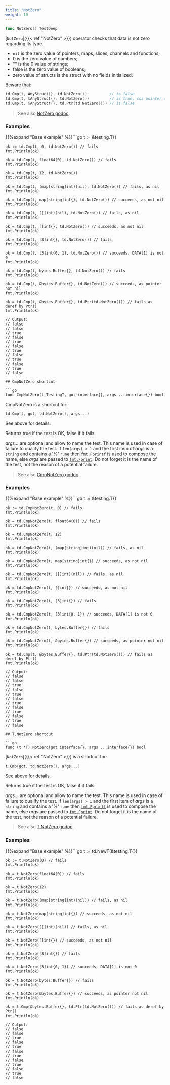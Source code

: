 ```yaml
---
title: "NotZero"
weight: 10
---
```


```go
func NotZero() TestDeep
```

[`NotZero`]({{< ref "NotZero" >}}) operator checks that data is not zero regarding its type.

- `nil` is the zero value of pointers, maps, slices, channels and functions;
- 0 is the zero value of numbers;
- "" is the 0 value of strings;
- false is the zero value of booleans;
- zero value of structs is the struct with no fields initialized.


Beware that:

```go
td.Cmp(t, AnyStruct{}, td.NotZero())          // is false
td.Cmp(t, &AnyStruct{}, td.NotZero())         // is true, coz pointer ≠ nil
td.Cmp(t, &AnyStruct{}, td.Ptr(td.NotZero())) // is false
```


> See also [<i class='fas fa-book'></i> NotZero godoc](https://pkg.go.dev/github.com/maxatome/go-testdeep/td#NotZero).

### Examples

{{%expand "Base example" %}}```go
	t := &testing.T{}

	ok := td.Cmp(t, 0, td.NotZero()) // fails
	fmt.Println(ok)

	ok = td.Cmp(t, float64(0), td.NotZero()) // fails
	fmt.Println(ok)

	ok = td.Cmp(t, 12, td.NotZero())
	fmt.Println(ok)

	ok = td.Cmp(t, (map[string]int)(nil), td.NotZero()) // fails, as nil
	fmt.Println(ok)

	ok = td.Cmp(t, map[string]int{}, td.NotZero()) // succeeds, as not nil
	fmt.Println(ok)

	ok = td.Cmp(t, ([]int)(nil), td.NotZero()) // fails, as nil
	fmt.Println(ok)

	ok = td.Cmp(t, []int{}, td.NotZero()) // succeeds, as not nil
	fmt.Println(ok)

	ok = td.Cmp(t, [3]int{}, td.NotZero()) // fails
	fmt.Println(ok)

	ok = td.Cmp(t, [3]int{0, 1}, td.NotZero()) // succeeds, DATA[1] is not 0
	fmt.Println(ok)

	ok = td.Cmp(t, bytes.Buffer{}, td.NotZero()) // fails
	fmt.Println(ok)

	ok = td.Cmp(t, &bytes.Buffer{}, td.NotZero()) // succeeds, as pointer not nil
	fmt.Println(ok)

	ok = td.Cmp(t, &bytes.Buffer{}, td.Ptr(td.NotZero())) // fails as deref by Ptr()
	fmt.Println(ok)

	// Output:
	// false
	// false
	// true
	// false
	// true
	// false
	// true
	// false
	// true
	// false
	// true
	// false

```{{% /expand%}}
## CmpNotZero shortcut

```go
func CmpNotZero(t TestingT, got interface{}, args ...interface{}) bool
```

CmpNotZero is a shortcut for:

```go
td.Cmp(t, got, td.NotZero(), args...)
```

See above for details.

Returns true if the test is OK, false if it fails.

*args...* are optional and allow to name the test. This name is
used in case of failure to qualify the test. If `len(args) > 1` and
the first item of *args* is a `string` and contains a '%' `rune` then
[`fmt.Fprintf`](https://pkg.go.dev/fmt/#Fprintf) is used to compose the name, else *args* are passed to
[`fmt.Fprint`](https://pkg.go.dev/fmt/#Fprint). Do not forget it is the name of the test, not the
reason of a potential failure.


> See also [<i class='fas fa-book'></i> CmpNotZero godoc](https://pkg.go.dev/github.com/maxatome/go-testdeep/td#CmpNotZero).

### Examples

{{%expand "Base example" %}}```go
	t := &testing.T{}

	ok := td.CmpNotZero(t, 0) // fails
	fmt.Println(ok)

	ok = td.CmpNotZero(t, float64(0)) // fails
	fmt.Println(ok)

	ok = td.CmpNotZero(t, 12)
	fmt.Println(ok)

	ok = td.CmpNotZero(t, (map[string]int)(nil)) // fails, as nil
	fmt.Println(ok)

	ok = td.CmpNotZero(t, map[string]int{}) // succeeds, as not nil
	fmt.Println(ok)

	ok = td.CmpNotZero(t, ([]int)(nil)) // fails, as nil
	fmt.Println(ok)

	ok = td.CmpNotZero(t, []int{}) // succeeds, as not nil
	fmt.Println(ok)

	ok = td.CmpNotZero(t, [3]int{}) // fails
	fmt.Println(ok)

	ok = td.CmpNotZero(t, [3]int{0, 1}) // succeeds, DATA[1] is not 0
	fmt.Println(ok)

	ok = td.CmpNotZero(t, bytes.Buffer{}) // fails
	fmt.Println(ok)

	ok = td.CmpNotZero(t, &bytes.Buffer{}) // succeeds, as pointer not nil
	fmt.Println(ok)

	ok = td.Cmp(t, &bytes.Buffer{}, td.Ptr(td.NotZero())) // fails as deref by Ptr()
	fmt.Println(ok)

	// Output:
	// false
	// false
	// true
	// false
	// true
	// false
	// true
	// false
	// true
	// false
	// true
	// false

```{{% /expand%}}
## T.NotZero shortcut

```go
func (t *T) NotZero(got interface{}, args ...interface{}) bool
```

[`NotZero`]({{< ref "NotZero" >}}) is a shortcut for:

```go
t.Cmp(got, td.NotZero(), args...)
```

See above for details.

Returns true if the test is OK, false if it fails.

*args...* are optional and allow to name the test. This name is
used in case of failure to qualify the test. If `len(args) > 1` and
the first item of *args* is a `string` and contains a '%' `rune` then
[`fmt.Fprintf`](https://pkg.go.dev/fmt/#Fprintf) is used to compose the name, else *args* are passed to
[`fmt.Fprint`](https://pkg.go.dev/fmt/#Fprint). Do not forget it is the name of the test, not the
reason of a potential failure.


> See also [<i class='fas fa-book'></i> T.NotZero godoc](https://pkg.go.dev/github.com/maxatome/go-testdeep/td#T.NotZero).

### Examples

{{%expand "Base example" %}}```go
	t := td.NewT(&testing.T{})

	ok := t.NotZero(0) // fails
	fmt.Println(ok)

	ok = t.NotZero(float64(0)) // fails
	fmt.Println(ok)

	ok = t.NotZero(12)
	fmt.Println(ok)

	ok = t.NotZero((map[string]int)(nil)) // fails, as nil
	fmt.Println(ok)

	ok = t.NotZero(map[string]int{}) // succeeds, as not nil
	fmt.Println(ok)

	ok = t.NotZero(([]int)(nil)) // fails, as nil
	fmt.Println(ok)

	ok = t.NotZero([]int{}) // succeeds, as not nil
	fmt.Println(ok)

	ok = t.NotZero([3]int{}) // fails
	fmt.Println(ok)

	ok = t.NotZero([3]int{0, 1}) // succeeds, DATA[1] is not 0
	fmt.Println(ok)

	ok = t.NotZero(bytes.Buffer{}) // fails
	fmt.Println(ok)

	ok = t.NotZero(&bytes.Buffer{}) // succeeds, as pointer not nil
	fmt.Println(ok)

	ok = t.Cmp(&bytes.Buffer{}, td.Ptr(td.NotZero())) // fails as deref by Ptr()
	fmt.Println(ok)

	// Output:
	// false
	// false
	// true
	// false
	// true
	// false
	// true
	// false
	// true
	// false
	// true
	// false

```{{% /expand%}}
